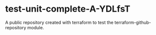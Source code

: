 # test-unit-complete-A-YDLfsT
A public repository created with terraform to test the terraform-github-repository module.
